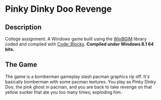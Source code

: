 # Pinky Dinky Doo Revenge
## Description
College assignment. A Windows game built using the <a href="http://winbgim.codecutter.org/" target="_blank">WinBGIM</a> library coded and compiled with <a href="http://www.codeblocks.org/">Code::Blocks</a>. **Compiled under Windows 8.1 64 bits.**

## The Game
The game is a bomberman gameplay slash pacman graphics rip off. It's basically bomberman with some pacman textures.
You play as Pinky Dinky Doo, the pink ghost in pacman, and you are back to take revenge on that yellow sucker that ate you too many times; exploding him.

